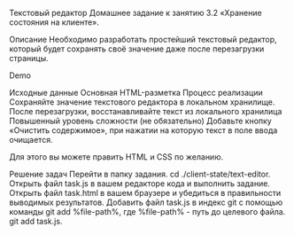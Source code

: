 Текстовый редактор
Домашнее задание к занятию 3.2 «Хранение состояния на клиенте».

Описание
Необходимо разработать простейший текстовый редактор, который будет сохранять своё значение даже после перезагрузки страницы.

Demo

Исходные данные
Основная HTML-разметка
Процесс реализации
Сохраняйте значение текстового редактора в локальном хранилище.
После перезагрузки, восстанавливайте текст из локального хранилица
Повышенный уровень сложности (не обязательно)
Добавьте кнопку «Очистить содержимое», при нажатии на которую текст в поле ввода очищается.

Для этого вы можете править HTML и CSS по желанию.

Решение задач
Перейти в папку задания. cd ./client-state/text-editor.
Открыть файл task.js в вашем редакторе кода и выполнить задание.
Открыть файл task.html в вашем браузере и убедиться в правильности выводимых результатов.
Добавить файл task.js в индекс git с помощью команды git add %file-path%, где %file-path% - путь до целевого файла. git add task.js.